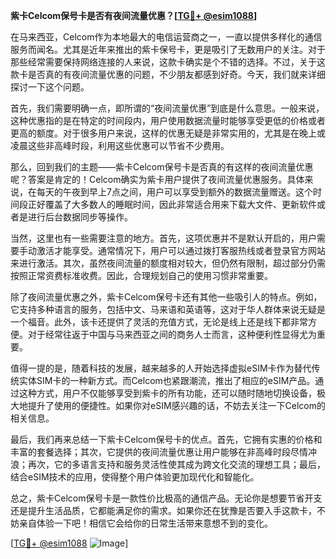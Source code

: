 **紫卡Celcom保号卡是否有夜间流量优惠？[[TG💪+ @esim1088](https://t.me/s/esim1088)]**

在马来西亚，Celcom作为本地最大的电信运营商之一，一直以提供多样化的通信服务而闻名。尤其是近年来推出的紫卡保号卡，更是吸引了无数用户的关注。对于那些经常需要保持网络连接的人来说，这款卡确实是个不错的选择。不过，关于这款卡是否真的有夜间流量优惠的问题，不少朋友都感到好奇。今天，我们就来详细探讨一下这个问题。

首先，我们需要明确一点，即所谓的“夜间流量优惠”到底是什么意思。一般来说，这种优惠指的是在特定的时间段内，用户使用数据流量时能够享受更低的价格或者更高的额度。对于很多用户来说，这样的优惠无疑是非常实用的，尤其是在晚上或凌晨这些非高峰时段，利用这些优惠可以节省不少费用。

那么，回到我们的主题——紫卡Celcom保号卡是否真的有这样的夜间流量优惠呢？答案是肯定的！Celcom确实为紫卡用户提供了夜间流量优惠服务。具体来说，在每天的午夜到早上7点之间，用户可以享受到额外的数据流量赠送。这个时间段正好覆盖了大多数人的睡眠时间，因此非常适合用来下载大文件、更新软件或者是进行后台数据同步等操作。

当然，这里也有一些需要注意的地方。首先，这项优惠并不是默认开启的，用户需要手动激活才能享受。通常情况下，用户可以通过拨打客服热线或者登录官方网站来进行激活。其次，虽然夜间流量的额度相对较大，但仍然有限制，超过部分仍需按照正常资费标准收费。因此，合理规划自己的使用习惯非常重要。

除了夜间流量优惠之外，紫卡Celcom保号卡还有其他一些吸引人的特点。例如，它支持多种语言的服务，包括中文、马来语和英语等，这对于华人群体来说无疑是一个福音。此外，该卡还提供了灵活的充值方式，无论是线上还是线下都非常方便。对于经常往返于中国与马来西亚之间的商务人士而言，这种便利性显得尤为重要。

值得一提的是，随着科技的发展，越来越多的人开始选择虚拟eSIM卡作为替代传统实体SIM卡的一种新方式。而Celcom也紧跟潮流，推出了相应的eSIM产品。通过这种方式，用户不仅能够享受到紫卡的所有功能，还可以随时随地切换设备，极大地提升了使用的便捷性。如果你对eSIM感兴趣的话，不妨去关注一下Celcom的相关信息。

最后，我们再来总结一下紫卡Celcom保号卡的优点。首先，它拥有实惠的价格和丰富的套餐选择；其次，它提供的夜间流量优惠让用户能够在非高峰时段尽情冲浪；再次，它的多语言支持和服务灵活性使其成为跨文化交流的理想工具；最后，结合eSIM技术的应用，使得整个用户体验更加现代化和智能化。

总之，紫卡Celcom保号卡是一款性价比极高的通信产品。无论你是想要节省开支还是提升生活品质，它都能满足你的需求。如果你还在犹豫是否要入手这款卡，不妨亲自体验一下吧！相信它会给你的日常生活带来意想不到的变化。

[[TG💪+ @esim1088](https://t.me/s/esim1088) ![Image](https://i.postimg.cc/4NQfJmqS/Snipaste-2025-05-13-00-14-12.png)]